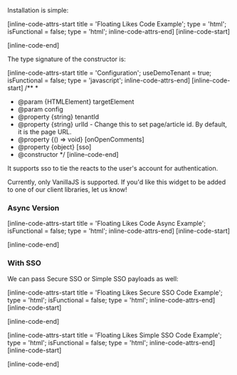 Installation is simple:

[inline-code-attrs-start title = 'Floating Likes Code Example'; type = 'html'; isFunctional = false; type = 'html';  inline-code-attrs-end]
[inline-code-start]
<script src="https://cdn.fastcomments.com/js/embed-page-likes-floating.min.js"></script>
<div id="fastcomments-page-likes-floating"></div>
<script>
    window.FastCommentsEmbedPageLikesFloating(document.getElementById('fastcomments-page-likes-floating'), {
        tenantId: 'demo'
    });
</script>
[inline-code-end]

The type signature of the constructor is:

[inline-code-attrs-start title = 'Configuration'; useDemoTenant = true; isFunctional = false; type = 'javascript';  inline-code-attrs-end]
[inline-code-start]
/**
 *
 * @param {HTMLElement} targetElement
 * @param config
 * @property {string} tenantId
 * @property {string} urlId - Change this to set page/article id. By default, it is the page URL.
 * @property {() => void} [onOpenComments]
 * @property {object} [sso]
 * @constructor
 */
[inline-code-end]

It supports sso to tie the reacts to the user's account for authentication.

Currently, only VanillaJS is supported. If you'd like this widget to be added to one of our client libraries, let us know! 

### Async Version

[inline-code-attrs-start title = 'Floating Likes Code Async Example'; isFunctional = false; type = 'html';  inline-code-attrs-end]
[inline-code-start]
<script src="https://cdn.fastcomments.com/js/embed-page-likes-floating.min.js?v=2" async></script>
<div id="fastcomments-page-likes-floating"></div>
<script>
    (function () {
        function tryLoad() {
            if (window.FastCommentsEmbedPageLikesFloating) {
                window.FastCommentsEmbedPageLikesFloating(document.getElementById('fastcomments-page-likes-floating'), {
                    tenantId: 'demo'
                });
            } else {
                setTimeout(tryLoad, 50);
            }
        }

        tryLoad();
    })();
</script>
[inline-code-end]

### With SSO

We can pass Secure SSO or Simple SSO payloads as well:

[inline-code-attrs-start title = 'Floating Likes Secure SSO Code Example'; type = 'html'; isFunctional = false; type = 'html';  inline-code-attrs-end]
[inline-code-start]
<script src="https://cdn.fastcomments.com/js/embed-page-likes-floating.min.js"></script>
<div id="fastcomments-page-likes-floating"></div>
<script>
    window.FastCommentsEmbedPageLikesFloating(document.getElementById('fastcomments-page-likes-floating'), {
        tenantId: 'demo',
        sso // pass sso object
    });
</script>
[inline-code-end]

[inline-code-attrs-start title = 'Floating Likes Simple SSO Code Example'; type = 'html'; isFunctional = false; type = 'html';  inline-code-attrs-end]
[inline-code-start]
<script src="https://cdn.fastcomments.com/js/embed-page-likes-floating.min.js"></script>
<div id="fastcomments-page-likes-floating"></div>
<script>
    window.FastCommentsEmbedPageLikesFloating(document.getElementById('fastcomments-page-likes-floating'), {
        tenantId: 'demo',
        simpleSSO: {
            id: 'some-user-id',
            username: 'some username',
            email: 'some@email.com',
        }
    });
</script>
[inline-code-end]
